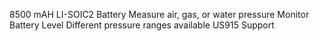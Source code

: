 8500 mAH LI-SOIC2 Battery
Measure air, gas, or water pressure
Monitor Battery Level
Different pressure ranges available
US915 Support
